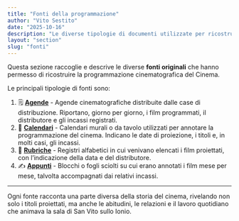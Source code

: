 ```yaml
---
title: "Fonti della programmazione"
author: "Vito Sestito"
date: "2025-10-16"
description: "Le diverse tipologie di documenti utilizzate per ricostruire la programmazione del Cinema Teatro Sestito."
layout: "section"
slug: "fonti"
---
```

Questa sezione raccoglie e descrive le diverse **fonti originali** che hanno permesso di ricostruire la programmazione cinematografica del Cinema.

Le principali tipologie di fonti sono:

1. 🗒️ **[Agende](/categories/agende/)** - Agende cinematografiche distribuite dalle case di distribuzione. Riportano, giorno per giorno, i film programmati, il distributore e gli incassi registrati.
2. 📰 **[Calendari](/categories/calendari/)** - Calendari murali o da tavolo utilizzati per annotare la programmazione del cinema. Indicano le date di proiezione, i titoli e, in molti casi, gli incassi.
3. 📅  **[Rubriche](/categories/rubriche/)** - Registri alfabetici in cui venivano elencati i film proiettati, con l’indicazione della data e del distributore.
4. ✍️  **[Appunti](/categories/appunti/)** - Blocchi o fogli sciolti su cui erano annotati i film mese per mese, talvolta accompagnati dai relativi incassi.

---

Ogni fonte racconta una parte diversa della storia del cinema, rivelando non solo i titoli proiettati, ma anche le abitudini, le relazioni e il lavoro quotidiano che animava la sala di San Vito sullo Ionio.